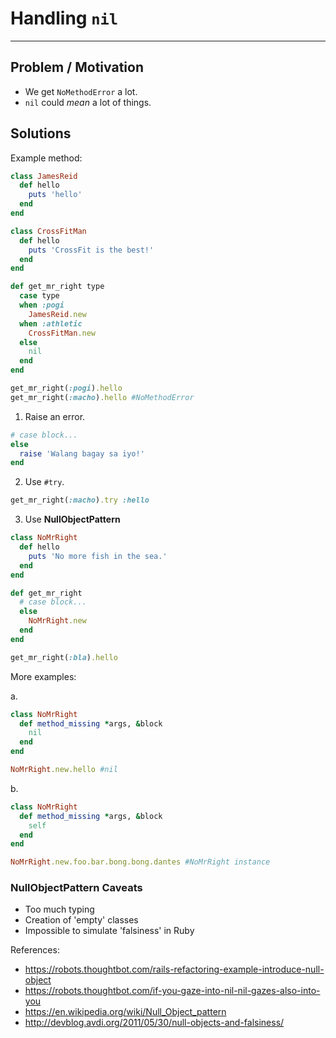 # Handling `nil`
---
## Problem / Motivation
- We get `NoMethodError` a lot.
- `nil` could _mean_ a lot of things.

## Solutions
Example method:
``` ruby
class JamesReid
  def hello
    puts 'hello'
  end
end

class CrossFitMan
  def hello
    puts 'CrossFit is the best!'
  end
end

def get_mr_right type
  case type
  when :pogi
    JamesReid.new
  when :athletic
    CrossFitMan.new
  else
    nil
  end
end

get_mr_right(:pogi).hello
get_mr_right(:macho).hello #NoMethodError
```

1. Raise an error.
```ruby
# case block...
else
  raise 'Walang bagay sa iyo!'
end
```

2. Use `#try`.
```ruby
get_mr_right(:macho).try :hello
```

3. Use __NullObjectPattern__
```ruby
class NoMrRight
  def hello
    puts 'No more fish in the sea.'
  end
end

def get_mr_right
  # case block...
  else
    NoMrRight.new
  end
end

get_mr_right(:bla).hello
```

More examples:

a.
```ruby
class NoMrRight
  def method_missing *args, &block
    nil
  end
end

NoMrRight.new.hello #nil
```

b.
```ruby
class NoMrRight
  def method_missing *args, &block
    self
  end
end

NoMrRight.new.foo.bar.bong.bong.dantes #NoMrRight instance
```

### NullObjectPattern Caveats
- Too much typing
- Creation of 'empty' classes
- Impossible to simulate 'falsiness' in Ruby

References:
- https://robots.thoughtbot.com/rails-refactoring-example-introduce-null-object
- https://robots.thoughtbot.com/if-you-gaze-into-nil-nil-gazes-also-into-you
- https://en.wikipedia.org/wiki/Null_Object_pattern
- http://devblog.avdi.org/2011/05/30/null-objects-and-falsiness/
